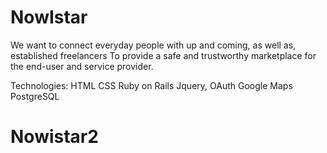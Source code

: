 # NowIstar
We want to connect everyday people with up and coming, as well as, established freelancers
To provide a safe and trustworthy marketplace for the end-user and service provider.

Technologies:
HTML
CSS
Ruby on Rails
Jquery,
OAuth
Google Maps
PostgreSQL
# Nowistar2

